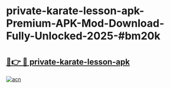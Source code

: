# private-karate-lesson-apk-Premium-APK-Mod-Download-Fully-Unlocked-2025-#bm20k

# <h2><a href="https://bedroomkl.my?title=private-karate-lesson-apk&ref=1AP">🔗👉 🔴 private-karate-lesson-apk</a></h2>

[![acn](https://github.com/user-attachments/assets/0f9c940e-d8b0-45ae-aac7-cd30a18b3e1c)](https://bedroomkl.my?title=private-karate-lesson-apk&ref=1AP)

